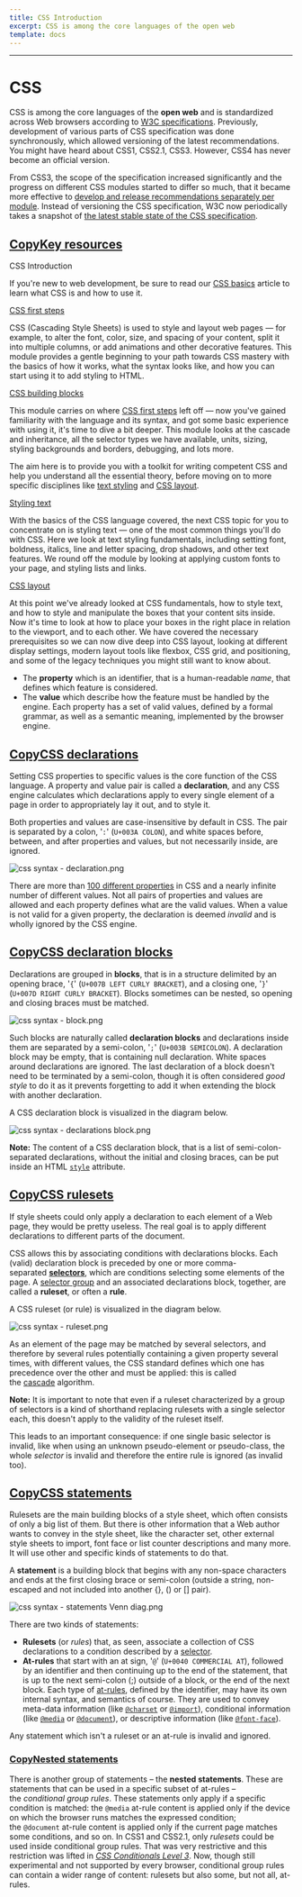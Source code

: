 ```yaml
---
title: CSS Introduction
excerpt: CSS is among the core languages of the open web
template: docs
---
```

---

<!--StartFragment-->

# CSS

CSS is among the core languages of the **open web** and is standardized across Web browsers according to [W3C specifications](https://w3.org/Style/CSS/#specs). Previously, development of various parts of CSS specification was done synchronously, which allowed versioning of the latest recommendations. You might have heard about CSS1, CSS2.1, CSS3. However, CSS4 has never become an official version.

From CSS3, the scope of the specification increased significantly and the progress on different CSS modules started to differ so much, that it became more effective to [develop and release recommendations separately per module](https://www.w3.org/Style/CSS/current-work). Instead of versioning the CSS specification, W3C now periodically takes a snapshot of [the latest stable state of the CSS specification](https://www.w3.org/TR/css/).

## [Copy](https://webdevhub.us/docs/css/#key_resources)[Key resources](https://developer.mozilla.org/en-US/docs/Web/CSS#key_resources "Permalink to Key resources")

CSS Introduction

If you're new to web development, be sure to read our [CSS basics](https://developer.mozilla.org/en-US/docs/Learn/Getting_started_with_the_web/CSS_basics) article to learn what CSS is and how to use it.

[CSS first steps](https://developer.mozilla.org/en-US/docs/Learn/CSS/First_steps)

CSS (Cascading Style Sheets) is used to style and layout web pages — for example, to alter the font, color, size, and spacing of your content, split it into multiple columns, or add animations and other decorative features. This module provides a gentle beginning to your path towards CSS mastery with the basics of how it works, what the syntax looks like, and how you can start using it to add styling to HTML.

[CSS building blocks](https://developer.mozilla.org/en-US/docs/Learn/CSS/Building_blocks)

This module carries on where [CSS first steps](https://developer.mozilla.org/en-US/docs/Learn/CSS/First_steps) left off — now you've gained familiarity with the language and its syntax, and got some basic experience with using it, it's time to dive a bit deeper. This module looks at the cascade and inheritance, all the selector types we have available, units, sizing, styling backgrounds and borders, debugging, and lots more.

The aim here is to provide you with a toolkit for writing competent CSS and help you understand all the essential theory, before moving on to more specific disciplines like [text styling](https://developer.mozilla.org/en-US/docs/Learn/CSS/Styling_text) and [CSS layout](https://developer.mozilla.org/en-US/docs/Learn/CSS/CSS_layout).

[Styling text](https://developer.mozilla.org/en-US/docs/Learn/CSS/Styling_text)

With the basics of the CSS language covered, the next CSS topic for you to concentrate on is styling text — one of the most common things you'll do with CSS. Here we look at text styling fundamentals, including setting font, boldness, italics, line and letter spacing, drop shadows, and other text features. We round off the module by looking at applying custom fonts to your page, and styling lists and links.

[CSS layout](https://developer.mozilla.org/en-US/docs/Learn/CSS/CSS_layout)

At this point we've already looked at CSS fundamentals, how to style text, and how to style and manipulate the boxes that your content sits inside. Now it's time to look at how to place your boxes in the right place in relation to the viewport, and to each other. We have covered the necessary prerequisites so we can now dive deep into CSS layout, looking at different display settings, modern layout tools like flexbox, CSS grid, and positioning, and some of the legacy techniques you might still want to know about.

- The **property** which is an identifier, that is a human-readable *name*, that defines which feature is considered.
- The **value** which describe how the feature must be handled by the engine. Each property has a set of valid values, defined by a formal grammar, as well as a semantic meaning, implemented by the browser engine.

## [Copy](https://webdevhub.us/docs/css/#css_declarations)[CSS declarations](https://developer.mozilla.org/en-US/docs/Web/CSS/Syntax#css_declarations "Permalink to CSS declarations")

Setting CSS properties to specific values is the core function of the CSS language. A property and value pair is called a **declaration**, and any CSS engine calculates which declarations apply to every single element of a page in order to appropriately lay it out, and to style it.

Both properties and values are case-insensitive by default in CSS. The pair is separated by a colon, '`:`' (`U+003A COLON`), and white spaces before, between, and after properties and values, but not necessarily inside, are ignored.

![css syntax - declaration.png](https://developer.mozilla.org/en-US/docs/Web/CSS/Syntax/css_syntax_-_declaration.png)

There are more than [100 different properties](https://developer.mozilla.org/en-US/docs/Web/CSS/Reference) in CSS and a nearly infinite number of different values. Not all pairs of properties and values are allowed and each property defines what are the valid values. When a value is not valid for a given property, the declaration is deemed *invalid* and is wholly ignored by the CSS engine.

## [Copy](https://webdevhub.us/docs/css/#css_declaration_blocks)[CSS declaration blocks](https://developer.mozilla.org/en-US/docs/Web/CSS/Syntax#css_declaration_blocks "Permalink to CSS declaration blocks")

Declarations are grouped in **blocks**, that is in a structure delimited by an opening brace, '`{`' (`U+007B LEFT CURLY BRACKET`), and a closing one, '`}`' (`U+007D RIGHT CURLY BRACKET`). Blocks sometimes can be nested, so opening and closing braces must be matched.

![css syntax - block.png](https://developer.mozilla.org/en-US/docs/Web/CSS/Syntax/css_syntax_-_block.png)

Such blocks are naturally called **declaration blocks** and declarations inside them are separated by a semi-colon, '`;`' (`U+003B SEMICOLON`). A declaration block may be empty, that is containing null declaration. White spaces around declarations are ignored. The last declaration of a block doesn't need to be terminated by a semi-colon, though it is often considered *good style* to do it as it prevents forgetting to add it when extending the block with another declaration.

A CSS declaration block is visualized in the diagram below.

![css syntax - declarations block.png](https://developer.mozilla.org/en-US/docs/Web/CSS/Syntax/declaration-block.png)

**Note:** The content of a CSS declaration block, that is a list of semi-colon-separated declarations, without the initial and closing braces, can be put inside an HTML [`style`](https://developer.mozilla.org/en-US/docs/Web/HTML/Global_attributes#attr-style) attribute.

## [Copy](https://webdevhub.us/docs/css/#css_rulesets)[CSS rulesets](https://developer.mozilla.org/en-US/docs/Web/CSS/Syntax#css_rulesets "Permalink to CSS rulesets")

If style sheets could only apply a declaration to each element of a Web page, they would be pretty useless. The real goal is to apply different declarations to different parts of the document.

CSS allows this by associating conditions with declarations blocks. Each (valid) declaration block is preceded by one or more comma-separated **[selectors](https://developer.mozilla.org/en-US/docs/Web/CSS/CSS_Selectors)**, which are conditions selecting some elements of the page. A [selector group](https://developer.mozilla.org/en-US/docs/Web/CSS/Selector_list) and an associated declarations block, together, are called a **ruleset**, or often a **rule**.

A CSS ruleset (or rule) is visualized in the diagram below.

![css syntax - ruleset.png](https://developer.mozilla.org/en-US/docs/Web/CSS/Syntax/ruleset.png)

As an element of the page may be matched by several selectors, and therefore by several rules potentially containing a given property several times, with different values, the CSS standard defines which one has precedence over the other and must be applied: this is called the [cascade](https://developer.mozilla.org/en-US/docs/Learn/CSS/Building_blocks/Cascade_and_inheritance) algorithm.

**Note:** It is important to note that even if a ruleset characterized by a group of selectors is a kind of shorthand replacing rulesets with a single selector each, this doesn't apply to the validity of the ruleset itself.

This leads to an important consequence: if one single basic selector is invalid, like when using an unknown pseudo-element or pseudo-class, the whole *selector* is invalid and therefore the entire rule is ignored (as invalid too).

## [Copy](https://webdevhub.us/docs/css/#css_statements)[CSS statements](https://developer.mozilla.org/en-US/docs/Web/CSS/Syntax#css_statements "Permalink to CSS statements")

Rulesets are the main building blocks of a style sheet, which often consists of only a big list of them. But there is other information that a Web author wants to convey in the style sheet, like the character set, other external style sheets to import, font face or list counter descriptions and many more. It will use other and specific kinds of statements to do that.

A **statement** is a building block that begins with any non-space characters and ends at the first closing brace or semi-colon (outside a string, non-escaped and not included into another {}, () or \[] pair).

![css syntax - statements Venn diag.png](https://developer.mozilla.org/en-US/docs/Web/CSS/Syntax/css_syntax_-_statements_venn_diag.png)

There are two kinds of statements:

- **Rulesets** (or *rules*) that, as seen, associate a collection of CSS declarations to a condition described by a [selector](https://developer.mozilla.org/en-US/docs/Web/CSS/CSS_Selectors).
- **At-rules** that start with an at sign, '`@`' (`U+0040 COMMERCIAL AT`), followed by an identifier and then continuing up to the end of the statement, that is up to the next semi-colon (;) outside of a block, or the end of the next block. Each type of [at-rules](https://developer.mozilla.org/en-US/docs/Web/CSS/At-rule), defined by the identifier, may have its own internal syntax, and semantics of course. They are used to convey meta-data information (like [`@charset`](https://developer.mozilla.org/en-US/docs/Web/CSS/@charset) or [`@import`](https://developer.mozilla.org/en-US/docs/Web/CSS/@import)), conditional information (like [`@media`](https://developer.mozilla.org/en-US/docs/Web/CSS/@media) or [`@document`](https://developer.mozilla.org/en-US/docs/Web/CSS/@document)), or descriptive information (like [`@font-face`](https://developer.mozilla.org/en-US/docs/Web/CSS/@font-face)).

Any statement which isn't a ruleset or an at-rule is invalid and ignored.

### [Copy](https://webdevhub.us/docs/css/#nested_statements)[Nested statements](https://developer.mozilla.org/en-US/docs/Web/CSS/Syntax#nested_statements "Permalink to Nested statements")

There is another group of statements – the **nested statements**. These are statements that can be used in a specific subset of at-rules – the *conditional group rules*. These statements only apply if a specific condition is matched: the `@media` at-rule content is applied only if the device on which the browser runs matches the expressed condition; the `@document` at-rule content is applied only if the current page matches some conditions, and so on. In CSS1 and CSS2.1, only *rulesets* could be used inside conditional group rules. That was very restrictive and this restriction was lifted in *[CSS Conditionals Level 3](https://developer.mozilla.org/en-US/docs/Web/CSS/CSS3#Conditionals "This is a link to an unwritten page")*. Now, though still experimental and not supported by every browser, conditional group rules can contain a wider range of content: rulesets but also some, but not all, at-rules.

<!--EndFragment-->
